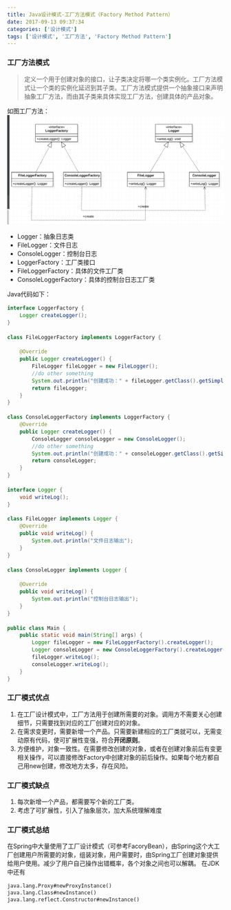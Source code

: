 ```yaml
---
title: Java设计模式-工厂方法模式（Factory Method Pattern）
date: 2017-09-13 09:37:34
categories: ['设计模式']
tags: ['设计模式', '工厂方法', 'Factory Method Pattern']
---
```


### 工厂方法模式
> 定义一个用于创建对象的接口，让子类决定将哪一个类实例化。工厂方法模式让一个类的实例化延迟到其子类。工厂方法模式提供一个抽象接口来声明抽象工厂方法，而由其子类来具体实现工厂方法，创建具体的产品对象。

如图工厂方法：
![](/images/old/20170913%E5%B1%8F%E5%B9%95%E5%BF%AB%E7%85%A72017-09-13%E4%B8%8A%E5%8D%8810.14.46.png)<!-- more -->
* Logger：抽象日志类
* FileLogger：文件日志
* ConsoleLogger：控制台日志
* LoggerFactory：工厂类接口
* FileLoggerFactory：具体的文件工厂类
* ConsoleLoggerFactory：具体的控制台日志工厂类

Java代码如下：
```java
interface LoggerFactory {
    Logger createLogger();
}

class FileLoggerFactory implements LoggerFactory {

    @Override
    public Logger createLogger() {
        FileLogger fileLogger = new FileLogger();
        //do other something
        System.out.println("创建成功：" + fileLogger.getClass().getSimpleName());
        return fileLogger;
    }
}

class ConsoleLoggerFactory implements LoggerFactory {
    @Override
    public Logger createLogger() {
        ConsoleLogger consoleLogger = new ConsoleLogger();
        //do other something
        System.out.println("创建成功：" + consoleLogger.getClass().getSimpleName());
        return consoleLogger;
    }
}

interface Logger {
    void writeLog();
}

class FileLogger implements Logger {
    @Override
    public void writeLog() {
        System.out.println("文件日志输出");
    }
}

class ConsoleLogger implements Logger {

    @Override
    public void writeLog() {
        System.out.println("控制台日志输出");
    }
}

public class Main {
    public static void main(String[] args) {
        Logger fileLogger = new FileLoggerFactory().createLogger();
        Logger consoleLogger = new ConsoleLoggerFactory().createLogger();
        fileLogger.writeLog();
        consoleLogger.writeLog();
    }
}
```
### 工厂模式优点
1. 在工厂设计模式中，工厂方法用于创建所需要的对象。调用方不需要关心创建细节，只需要找到对应的工厂创建对应的对象。
2. 在需求变更时，需要新增一个产品。只需要新建相应的工厂类就可以，无需变动原有代码，使可扩展性变强，符合**开闭原则**。
3. 方便维护，对象一致性。在需要修改创建的对象，或者在创建对象前后有变更相关操作，可以直接修改Factory中创建对象的前后操作。如果每个地方都自己用new创建，修改地方太多，存在风险。

### 工厂模式缺点
1. 每次新增一个产品，都需要写个新的工厂类。
2. 考虑了可扩展性，引入了抽象层次，加大系统理解难度

### 工厂模式总结
在Spring中大量使用了工厂设计模式（可参考FacoryBean），由Spring这个大工厂创建用户所需要的对象，组装对象，用户需要时，由Spring工厂创建对象提供给用户使用。减少了用户自己操作出错概率，各个对象之间也可以解耦。
在JDK中还有
```
java.lang.Proxy#newProxyInstance()
java.lang.Class#newInstance()
java.lang.reflect.Constructor#newInstance()
```
